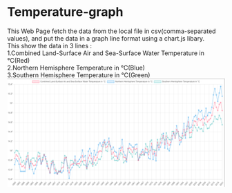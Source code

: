 # Temperature-graph

This Web Page fetch the data from the local file in csv(comma-separated values), and put the data in a graph line format using a chart.js libary.<br/>
This show the data in 3 lines :<br/>
1.Combined Land-Surface Air and Sea-Surface Water Temperature in °C(Red)<br/>
2.Northern Hemisphere Temperature in °C(Blue)<br/>
3.Southern Hemisphere Temperature in °C(Green)<br/>
![Web Page ScreenShot](Webpage-sreenshot.png)
